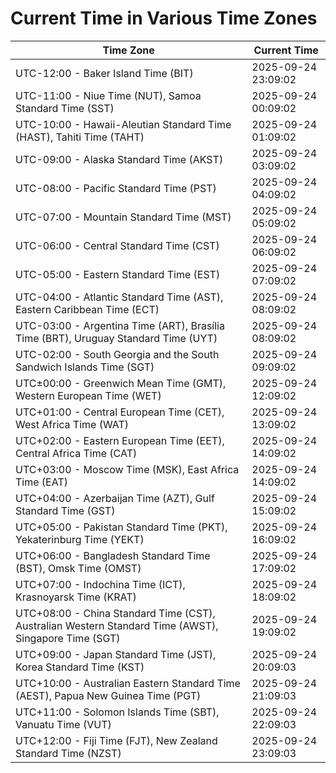 # Current Time in Various Time Zones

| Time Zone | Current Time |
|-----------|--------------|
| UTC-12:00 - Baker Island Time (BIT) | 2025-09-24 23:09:02 |
| UTC-11:00 - Niue Time (NUT), Samoa Standard Time (SST) | 2025-09-24 00:09:02 |
| UTC-10:00 - Hawaii-Aleutian Standard Time (HAST), Tahiti Time (TAHT) | 2025-09-24 01:09:02 |
| UTC-09:00 - Alaska Standard Time (AKST) | 2025-09-24 03:09:02 |
| UTC-08:00 - Pacific Standard Time (PST) | 2025-09-24 04:09:02 |
| UTC-07:00 - Mountain Standard Time (MST) | 2025-09-24 05:09:02 |
| UTC-06:00 - Central Standard Time (CST) | 2025-09-24 06:09:02 |
| UTC-05:00 - Eastern Standard Time (EST) | 2025-09-24 07:09:02 |
| UTC-04:00 - Atlantic Standard Time (AST), Eastern Caribbean Time (ECT) | 2025-09-24 08:09:02 |
| UTC-03:00 - Argentina Time (ART), Brasília Time (BRT), Uruguay Standard Time (UYT) | 2025-09-24 08:09:02 |
| UTC-02:00 - South Georgia and the South Sandwich Islands Time (SGT) | 2025-09-24 09:09:02 |
| UTC±00:00 - Greenwich Mean Time (GMT), Western European Time (WET) | 2025-09-24 12:09:02 |
| UTC+01:00 - Central European Time (CET), West Africa Time (WAT) | 2025-09-24 13:09:02 |
| UTC+02:00 - Eastern European Time (EET), Central Africa Time (CAT) | 2025-09-24 14:09:02 |
| UTC+03:00 - Moscow Time (MSK), East Africa Time (EAT) | 2025-09-24 14:09:02 |
| UTC+04:00 - Azerbaijan Time (AZT), Gulf Standard Time (GST) | 2025-09-24 15:09:02 |
| UTC+05:00 - Pakistan Standard Time (PKT), Yekaterinburg Time (YEKT) | 2025-09-24 16:09:02 |
| UTC+06:00 - Bangladesh Standard Time (BST), Omsk Time (OMST) | 2025-09-24 17:09:02 |
| UTC+07:00 - Indochina Time (ICT), Krasnoyarsk Time (KRAT) | 2025-09-24 18:09:02 |
| UTC+08:00 - China Standard Time (CST), Australian Western Standard Time (AWST), Singapore Time (SGT) | 2025-09-24 19:09:02 |
| UTC+09:00 - Japan Standard Time (JST), Korea Standard Time (KST) | 2025-09-24 20:09:03 |
| UTC+10:00 - Australian Eastern Standard Time (AEST), Papua New Guinea Time (PGT) | 2025-09-24 21:09:03 |
| UTC+11:00 - Solomon Islands Time (SBT), Vanuatu Time (VUT) | 2025-09-24 22:09:03 |
| UTC+12:00 - Fiji Time (FJT), New Zealand Standard Time (NZST) | 2025-09-24 23:09:03 |
